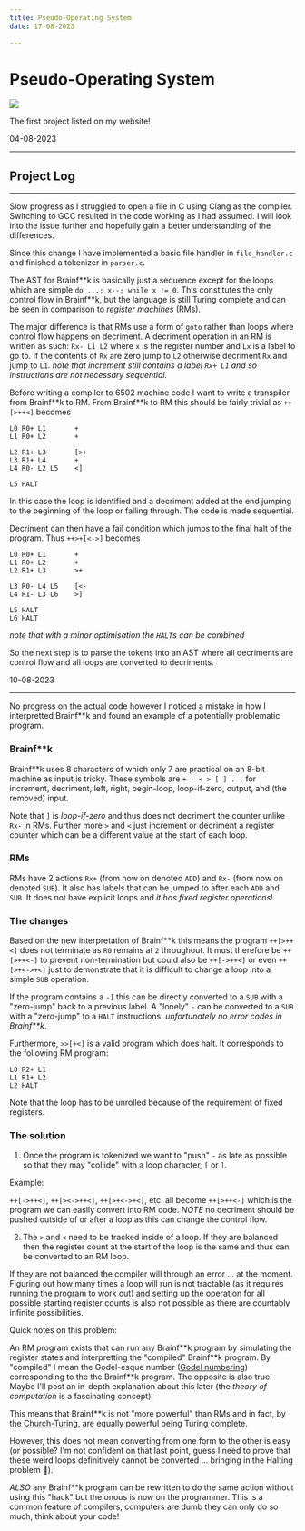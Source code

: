 ```yaml
---
title: Pseudo-Operating System
date: 17-08-2023

---
```


# Pseudo-Operating System 

<a href="https://github.com/skyepurchase/POS">
    <img src="https://github-readme-stats.vercel.app/api/pin/?username=skyepurchase&repo=POS&theme=dracula&hide_border=false"/>
</a>

The first project listed on my website!

04-08-2023

---

## Project Log

---

Slow progress as I struggled to open a file in C using Clang as the compiler. 
Switching to GCC resulted in the code working as I had assumed.
I will look into the issue further and hopefully gain a better understanding of the differences.

Since this change I have implemented a basic file handler in `file_handler.c` and finished a tokenizer in `parser.c`.

The AST for Brainf\*\*k is basically just a sequence except for the loops which are simple `do ...; x--; while x != 0`.
This constitutes the only control flow in Brainf\*\*k, but the language is still Turing complete and can be seen in comparison to _[register machines](https://en.wikipedia.org/wiki/Register_machine)_ (RMs).

The major difference is that RMs use a form of `goto` rather than loops where control flow happens on decriment.
A decriment operation in an RM is written as such: `Rx- L1 L2` where `x` is the register number and `Lx` is a label to go to.
If the contents of `Rx` are zero jump to `L2` otherwise decriment `Rx` and jump to `L1`.
_note that increment still contains a label `Rx+ L1` and so instructions are not necessary sequential._

Before writing a compiler to 6502 machine code I want to write a transpiler from Brainf\*\*k to RM.
From Brainf\*\*k to RM this should be fairly trivial as `++[>++<]` becomes
```
L0 R0+ L1       +
L1 R0+ L2       +

L2 R1+ L3       [>+
L3 R1+ L4       +
L4 R0- L2 L5    <]

L5 HALT
```
In this case the loop is identified and a decriment added at the end jumping to the beginning of the loop or falling through.
The code is made sequential.

Decriment can then have a fail condition which jumps to the final halt of the program.
Thus `++>+[<->]` becomes
```
L0 R0+ L1       +
L1 R0+ L2       +
L2 R1+ L3       >+

L3 R0- L4 L5    [<-
L4 R1- L3 L6    >]

L5 HALT
L6 HALT
```
_note that with a minor optimisation the `HALT`s can be combined_

So the next step is to parse the tokens into an AST where all decriments are control flow and all loops are converted to decriments.

10-08-2023

---

No progress on the actual code however I noticed a mistake in how I interpretted Brainf\*\*k and found an example of a potentially problematic program.

### Brainf**k

Brainf\*\*k uses 8 characters of which only 7 are practical on an 8-bit machine as input is tricky.
These symbols are `+ - < > [ ] . ,` for increment, decriment, left, right, begin-loop, loop-if-zero, output, and (the removed) input.

Note that `]` is _loop-if-zero_ and thus does not decriment the counter unlike `Rx-` in RMs.
Further more `>` and `<` just increment or decriment a register counter which can be a different value at the start of each loop.

### RMs

RMs have 2 actions `Rx+` (from now on denoted `ADD`) and `Rx-` (from now on denoted `SUB`).
It also has labels that can be jumped to after each `ADD` and `SUB`.
It does not have explicit loops and _it has fixed register operations_!

### The changes

Based on the new interpretation of Brainf\*\*k this means the program `++[>++<]` does not terminate as `R0` remains at `2` throughout.
It must therefore be `++[>++<-]` to prevent non-termination but could also be `++[->++<]` or even `++[>+<->+<]` just to demonstrate that it is difficult to change a loop into a simple `SUB` operation.

If the program contains a `-]` this can be directly converted to a `SUB` with a "zero-jump" back to a previous label.
A "lonely" `-` can be converted to a `SUB` with a "zero-jump" to a `HALT` instructions.
_unfortunately no error codes in Brainf\*\*k_.

Furthermore, `>>[+<]` is a valid program which does halt.
It corresponds to the following RM program:
```
L0 R2+ L1
L1 R1+ L2
L2 HALT
```
Note that the loop has to be unrolled because of the requirement of fixed registers.

### The solution

1. Once the program is tokenized we want to "push" `-` as late as possible so that they may "collide" with a loop character, `[` or `]`.

Example:

`++[->++<]`, `++[><->++<]`, `++[>+<->+<]`, etc. all become  `++[>++<-]` which is the program we can easily convert into RM code.
_NOTE_ no decriment should be pushed outside of or after a loop as this can change the control flow.

2. The `>` and `<` need to be tracked inside of a loop.
If they are balanced then the register count at the start of the loop is the same and thus can be converted to an RM loop.

If they are not balanced the compiler will through an error ... at the moment.
Figuring out how many times a loop will run is not tractable (as it requires running the program to work out) and setting up the operation for all possible starting register counts is also not possible as there are countably infinite possibilities.

Quick notes on this problem:

An RM program exists that can run any Brainf\*\*k program by simulating the register states and interpretting the "compiled" Brainf\*\*k program.
By "compiled" I mean the Godel-esque number ([Godel numbering](https://en.wikipedia.org/wiki/G%C3%B6del_numbering)) corresponding to the the Brainf\*\*k program.
The opposite is also true.
Maybe I'll post an in-depth explanation about this later (the _theory of computation_ is a fascinating concept).

This means that Brainf\*\*k is not "more powerful" than RMs and in fact, by the [Church-Turing](https://en.wikipedia.org/wiki/Church%E2%80%93Turing_thesis), are equally powerful being Turing complete.

However, this does not mean converting from one form to the other is easy (or possible? I'm not confident on that last point, guess I need to prove that these weird loops definitively cannot be converted ... bringing in the Halting problem :eyes:).

_ALSO_ any Brainf\*\*k program can be rewritten to do the same action without using this "hack" but the onous is now on the programmer. This is a common feature of compilers, computers are dumb they can only do so much, think about your code!

